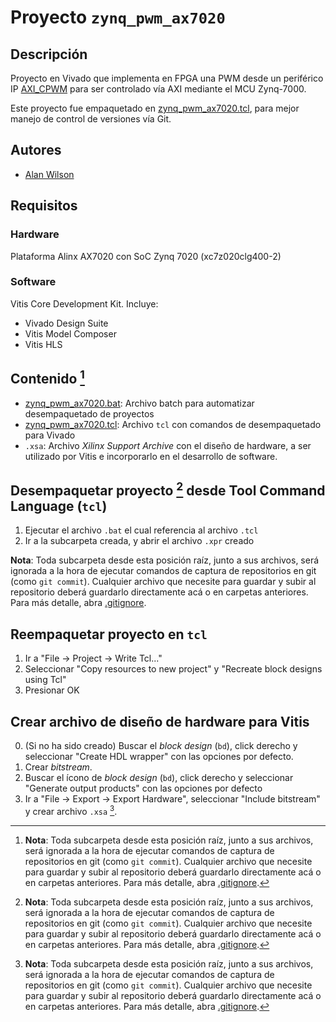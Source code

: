 # Proyecto `zynq_pwm_ax7020`

## Descripción

Proyecto en Vivado que implementa en FPGA una PWM desde un periférico IP [AXI_CPWM](../../ip_repo/AXI4/AXI_CPWM_power_1_0/) para ser controlado vía AXI mediante el MCU Zynq-7000.

Este proyecto fue empaquetado en [zynq_pwm_ax7020.tcl](zynq_pwm_ax7020.tcl), para mejor manejo de control de versiones vía Git.

## Autores

* [Alan Wilson](mailto:alan.wilson@usm.cl)

## Requisitos 

### Hardware

Plataforma Alinx AX7020 con SoC Zynq 7020 (xc7z020clg400-2)

### Software

Vitis Core Development Kit. Incluye:
* Vivado Design Suite
* Vitis Model Composer
* Vitis HLS

## Contenido [^1]

* [zynq_pwm_ax7020.bat](zynq_pwm_ax7020.bat): Archivo batch para automatizar desempaquetado de proyectos
* [zynq_pwm_ax7020.tcl](zynq_pwm_ax7020.tcl): Archivo `tcl` con comandos de desempaquetado para Vivado
* `.xsa`: Archivo *Xilinx Support Archive* con el diseño de hardware, a ser utilizado por Vitis e incorporarlo en el desarrollo de software.

## Desempaquetar proyecto [^1] desde Tool Command Language (`tcl`)

1. Ejecutar el archivo `.bat` el cual referencia al archivo `.tcl`
2. Ir a la subcarpeta creada, y abrir el archivo `.xpr` creado

**Nota**: Toda subcarpeta desde esta posición raíz, junto a sus archivos, será ignorada a la hora de ejecutar comandos de captura de repositorios en git (como `git commit`). Cualquier archivo que necesite para guardar y subir al repositorio deberá guardarlo directamente acá o en carpetas anteriores. Para más detalle, abra [.gitignore](.gitignore).

## Reempaquetar proyecto en `tcl`

1. Ir a "File -> Project -> Write Tcl..."
2. Seleccionar "Copy resources to new project" y "Recreate block designs using Tcl"
3. Presionar OK 

## Crear archivo de diseño de hardware para Vitis

0. (Si no ha sido creado) Buscar el *block design* (`bd`), click derecho y seleccionar "Create HDL wrapper" con las opciones por defecto.
1. Crear *bitstream*.
2. Buscar el ícono de *block design* (`bd`), click derecho y seleccionar "Generate output products" con las opciones por defecto
3. Ir a "File -> Export -> Export Hardware", seleccionar "Include bitstream" y crear archivo `.xsa` [^1].

[^1]: **Nota**: Toda subcarpeta desde esta posición raíz, junto a sus archivos, será ignorada a la hora de ejecutar comandos de captura de repositorios en git (como `git commit`). Cualquier archivo que necesite para guardar y subir al repositorio deberá guardarlo directamente acá o en carpetas anteriores. Para más detalle, abra [.gitignore](.gitignore).